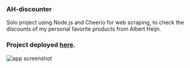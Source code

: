 ### AH-discounter
Solo project using Node.js and Cheerio for web scraping, to check the discounts of my personal favorite products from Albert Heijn.

### Project deployed [here](http://ah-discounter.herokuapp.com/).

![app screenshot](https://i.ibb.co/5kdBQNc/Screenshot-from-2020-01-07-20-44-04.png)
